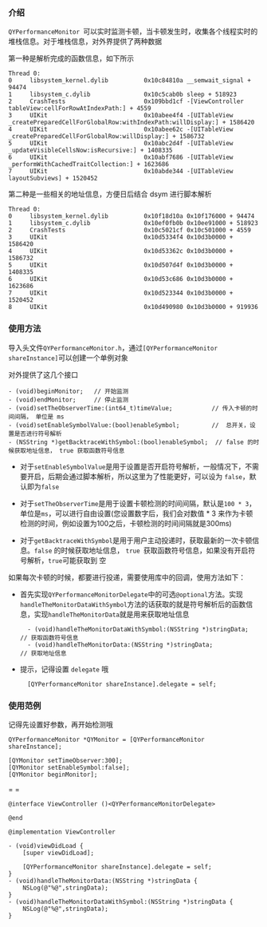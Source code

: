 ### 介绍

`QYPerformanceMonitor `可以实时监测卡顿，当卡顿发生时，收集各个线程实时的堆栈信息。对于堆栈信息，对外界提供了两种数据

第一种是解析完成的函数信息，如下所示


	Thread 0:
	0     libsystem_kernel.dylib          0x10c84810a __semwait_signal + 94474
	1     libsystem_c.dylib               0x10c5cab0b sleep + 518923
	2     CrashTests                      0x109bbd1cf -[ViewController tableView:cellForRowAtIndexPath:] + 4559
	3     UIKit                           0x10abee4f4 -[UITableView _createPreparedCellForGlobalRow:withIndexPath:willDisplay:] + 1586420
	4     UIKit                           0x10abee62c -[UITableView _createPreparedCellForGlobalRow:willDisplay:] + 1586732
	5     UIKit                           0x10abc2d4f -[UITableView _updateVisibleCellsNow:isRecursive:] + 1408335
	6     UIKit                           0x10abf7686 -[UITableView _performWithCachedTraitCollection:] + 1623686
	7     UIKit                           0x10abde344 -[UITableView layoutSubviews] + 1520452
	
第二种是一些相关的地址信息，方便日后结合 dsym 进行脚本解析

	Thread 0:
	0     libsystem_kernel.dylib          0x10f18d10a 0x10f176000 + 94474
	1     libsystem_c.dylib               0x10ef0fb0b 0x10ee91000 + 518923
	2     CrashTests                      0x10c5021cf 0x10c501000 + 4559
	3     UIKit                           0x10d5334f4 0x10d3b0000 + 1586420
	4     UIKit                           0x10d53362c 0x10d3b0000 + 1586732
	5     UIKit                           0x10d507d4f 0x10d3b0000 + 1408335
	6     UIKit                           0x10d53c686 0x10d3b0000 + 1623686
	7     UIKit                           0x10d523344 0x10d3b0000 + 1520452
	8     UIKit                           0x10d490980 0x10d3b0000 + 919936
	
### 	使用方法

导入头文件`QYPerformanceMonitor.h`，通过`[QYPerformanceMonitor shareInstance]`可以创建一个单例对象

对外提供了这几个接口
	
	- (void)beginMonitor;   // 开始监测
	- (void)endMonitor;     // 停止监测
	- (void)setTheObserverTime:(int64_t)timeValue;           // 传入卡顿的时间间隔， 单位是 ms
	- (void)setEnableSymbolValue:(bool)enableSymbol;         //  总开关，设置是否进行符号解析
	- (NSString *)getBacktraceWithSymbol:(bool)enableSymbol;  // false 的时候获取地址信息， true 获取函数符号信息

* 对于`setEnableSymbolValue`是用于设置是否开启符号解析，一般情况下，不需要开启，后期会通过脚本解析，所以这里为了性能更好，可以设为 `false`，默认即为`false`

* 对于`setTheObserverTime`是用于设置卡顿检测的时间间隔，默认是`100 * 3`，单位是`ms`，可以进行自由设置(您设置数字后，我们会对数值 * 3 来作为卡顿检测的时间，例如设置为100之后，卡顿检测的时间间隔就是300ms)

* 对于`getBacktraceWithSymbol`是用于用户主动投递时，获取最新的一次卡顿信息。`false` 的时候获取地址信息， `true `获取函数符号信息，如果没有开启符号解析，`true`可能获取到 空


如果每次卡顿的时候，都要进行投递，需要使用库中的回调，使用方法如下：

* 首先实现`QYPerformanceMonitorDelegate`中的可选`@optional`方法。实现`handleTheMonitorDataWithSymbol`方法的话获取的就是符号解析后的函数信息，实现`handleTheMonitorData`就是用来获取地址信息
	
		- (void)handleTheMonitorDataWithSymbol:(NSString *)stringData;  // 获取函数符号信息
		- (void)handleTheMonitorData:(NSString *)stringData;            // 获取地址信息

* 提示，记得设置 `delegate` 哦

	    [QYPerformanceMonitor shareInstance].delegate = self;
	    
### 	   使用范例

记得先设置好参数，再开始检测哦

    QYPerformanceMonitor *QYMonitor = [QYPerformanceMonitor shareInstance];
    
    [QYMonitor setTimeObserver:300];
    [QYMonitor setEnableSymbol:false];
    [QYMonitor beginMonitor];
    
= = 
	 
	@interface ViewController ()<QYPerformanceMonitorDelegate>
	
	@end
	
	@implementation ViewController
	
	- (void)viewDidLoad {
	    [super viewDidLoad];
	    
	    [QYPerformanceMonitor shareInstance].delegate = self;
	}
	- (void)handleTheMonitorData:(NSString *)stringData {
	    NSLog(@"%@",stringData);
	}
	- (void)handleTheMonitorDataWithSymbol:(NSString *)stringData {
	    NSLog(@"%@",stringData);
	}



	